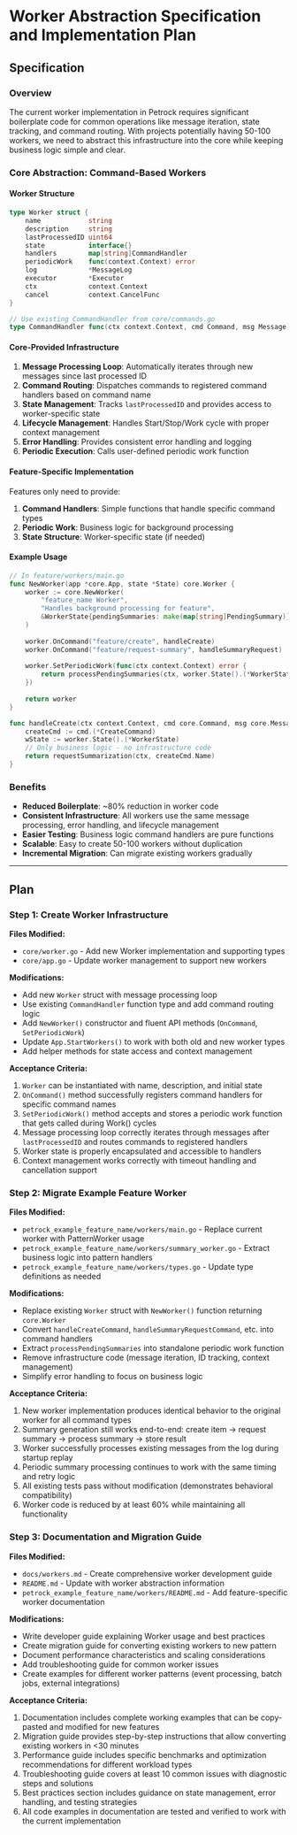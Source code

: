# Worker Abstraction Specification and Implementation Plan

## Specification

### Overview

The current worker implementation in Petrock requires significant boilerplate code for common operations like message iteration, state tracking, and command routing. With projects potentially having 50-100 workers, we need to abstract this infrastructure into the core while keeping business logic simple and clear.

### Core Abstraction: Command-Based Workers

#### Worker Structure
```go
type Worker struct {
    name            string
    description     string
    lastProcessedID uint64
    state           interface{}
    handlers        map[string]CommandHandler
    periodicWork    func(context.Context) error
    log             *MessageLog
    executor        *Executor
    ctx             context.Context
    cancel          context.CancelFunc
}

// Use existing CommandHandler from core/commands.go
type CommandHandler func(ctx context.Context, cmd Command, msg Message) error
```

#### Core-Provided Infrastructure
1. **Message Processing Loop**: Automatically iterates through new messages since last processed ID
2. **Command Routing**: Dispatches commands to registered command handlers based on command name
3. **State Management**: Tracks `lastProcessedID` and provides access to worker-specific state
4. **Lifecycle Management**: Handles Start/Stop/Work cycle with proper context management
5. **Error Handling**: Provides consistent error handling and logging
6. **Periodic Execution**: Calls user-defined periodic work function

#### Feature-Specific Implementation
Features only need to provide:
1. **Command Handlers**: Simple functions that handle specific command types
2. **Periodic Work**: Business logic for background processing
3. **State Structure**: Worker-specific state (if needed)

#### Example Usage
```go
// In feature/workers/main.go
func NewWorker(app *core.App, state *State) core.Worker {
    worker := core.NewWorker(
        "feature_name Worker",
        "Handles background processing for feature",
        &WorkerState{pendingSummaries: make(map[string]PendingSummary)},
    )
    
    worker.OnCommand("feature/create", handleCreate)
    worker.OnCommand("feature/request-summary", handleSummaryRequest)
    
    worker.SetPeriodicWork(func(ctx context.Context) error {
        return processPendingSummaries(ctx, worker.State().(*WorkerState))
    })
    
    return worker
}

func handleCreate(ctx context.Context, cmd core.Command, msg core.Message) error {
    createCmd := cmd.(*CreateCommand)
    wState := worker.State().(*WorkerState)
    // Only business logic - no infrastructure code
    return requestSummarization(ctx, createCmd.Name)
}
```

### Benefits
- **Reduced Boilerplate**: ~80% reduction in worker code
- **Consistent Infrastructure**: All workers use the same message processing, error handling, and lifecycle management
- **Easier Testing**: Business logic command handlers are pure functions
- **Scalable**: Easy to create 50-100 workers without duplication
- **Incremental Migration**: Can migrate existing workers gradually

---

## Plan

### Step 1: Create Worker Infrastructure
**Files Modified:**
- `core/worker.go` - Add new Worker implementation and supporting types
- `core/app.go` - Update worker management to support new workers

**Modifications:**
- Add new `Worker` struct with message processing loop
- Use existing `CommandHandler` function type and add command routing logic
- Add `NewWorker()` constructor and fluent API methods (`OnCommand`, `SetPeriodicWork`)
- Update `App.StartWorkers()` to work with both old and new worker types
- Add helper methods for state access and context management

**Acceptance Criteria:**
1. `Worker` can be instantiated with name, description, and initial state
2. `OnCommand()` method successfully registers command handlers for specific command names
3. `SetPeriodicWork()` method accepts and stores a periodic work function that gets called during Work() cycles
4. Message processing loop correctly iterates through messages after `lastProcessedID` and routes commands to registered handlers
5. Worker state is properly encapsulated and accessible to handlers
6. Context management works correctly with timeout handling and cancellation support

### Step 2: Migrate Example Feature Worker
**Files Modified:**
- `petrock_example_feature_name/workers/main.go` - Replace current worker with PatternWorker usage
- `petrock_example_feature_name/workers/summary_worker.go` - Extract business logic into pattern handlers
- `petrock_example_feature_name/workers/types.go` - Update type definitions as needed

**Modifications:**
- Replace existing `Worker` struct with `NewWorker()` function returning `core.Worker`
- Convert `handleCreateCommand`, `handleSummaryRequestCommand`, etc. into command handlers
- Extract `processPendingSummaries` into standalone periodic work function
- Remove infrastructure code (message iteration, ID tracking, context management)
- Simplify error handling to focus on business logic

**Acceptance Criteria:**
1. New worker implementation produces identical behavior to the original worker for all command types
2. Summary generation still works end-to-end: create item → request summary → process summary → store result
3. Worker successfully processes existing messages from the log during startup replay
4. Periodic summary processing continues to work with the same timing and retry logic
5. All existing tests pass without modification (demonstrates behavioral compatibility)
6. Worker code is reduced by at least 60% while maintaining all functionality

### Step 3: Documentation and Migration Guide
**Files Modified:**
- `docs/workers.md` - Create comprehensive worker development guide
- `README.md` - Update with worker abstraction information
- `petrock_example_feature_name/workers/README.md` - Add feature-specific worker documentation

**Modifications:**
- Write developer guide explaining Worker usage and best practices
- Create migration guide for converting existing workers to new pattern
- Document performance characteristics and scaling considerations
- Add troubleshooting guide for common worker issues
- Create examples for different worker patterns (event processing, batch jobs, external integrations)

**Acceptance Criteria:**
1. Documentation includes complete working examples that can be copy-pasted and modified for new features
2. Migration guide provides step-by-step instructions that allow converting existing workers in <30 minutes
3. Performance guide includes specific benchmarks and optimization recommendations for different workload types
4. Troubleshooting guide covers at least 10 common issues with diagnostic steps and solutions
5. Best practices section includes guidance on state management, error handling, and testing strategies
6. All code examples in documentation are tested and verified to work with the current implementation
